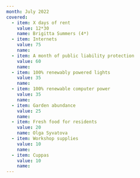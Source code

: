 ```yaml
---
month: July 2022
covered:
  - item: X days of rent
    value: 12*30
    name: Brigitta Summers (4*)
  - item: Internets
    value: 75
    name: 
  - item: A month of public liability protection
    value: 60
    name: 
  - item: 100% renewably powered lights
    value: 35
    name: 
  - item: 100% renewable computer power
    value: 35
    name: 
  - item: Garden abundance
    value: 25
    name: 
  - item: Fresh food for residents
    value: 20
    name: Olga Syvatova
  - item: Workshop supplies
    value: 10
    name: 
  - item: Cuppas
    value: 10
    name: 
---
```

